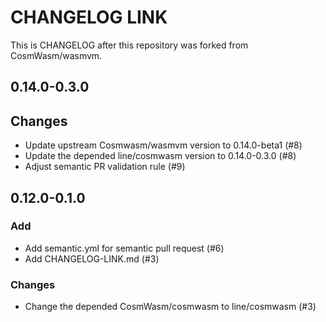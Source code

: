 # CHANGELOG LINK
This is CHANGELOG after this repository was forked from CosmWasm/wasmvm.

## 0.14.0-0.3.0
## Changes
- Update upstream Cosmwasm/wasmvm version to 0.14.0-beta1 (#8)
- Update the depended line/cosmwasm version to 0.14.0-0.3.0 (#8)
- Adjust semantic PR validation rule (#9)

## 0.12.0-0.1.0
### Add
- Add semantic.yml for semantic pull request (#6)
- Add CHANGELOG-LINK.md (#3)

### Changes
- Change the depended CosmWasm/cosmwasm to line/cosmwasm (#3)
